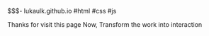 $$$- lukaulk.github.io
#html #css #js

Thanks for visit this page 
Now, Transform the work into interaction

